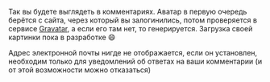 Так вы будете выглядеть в комментариях. Аватар в первую очередь берётся с сайта,
через который вы залогинились, потом проверяется в сервисе [Gravatar](https://gravatar.com/),
а если его там нет, то генерируется. Загрузка своей картинки пока в разработке :smile:

Адрес электронной почты нигде не отображается, если он установлен, необходим только для
уведомлений об ответах на ваши комментарии (и от этой возможности можно отказаться)
